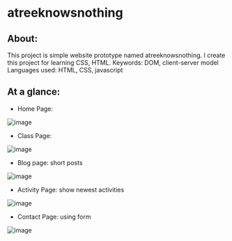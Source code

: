 # atreeknowsnothing

## About:
This project is simple website prototype named atreeknowsnothing. I create this project for learning CSS, HTML.
Keywords: DOM, client-server model
Languages used: HTML, CSS, javascript

## At a glance:
- Home Page:

![image](https://user-images.githubusercontent.com/51033012/166866970-6936df10-0cd5-4b53-b42e-81405bddeff2.png)

- Class Page:

![image](https://user-images.githubusercontent.com/51033012/166867064-45c230e1-60b0-4d11-88c4-8ffe111d4d27.png)

- Blog page: short posts

![image](https://user-images.githubusercontent.com/51033012/166867094-94ee5957-61c8-4735-a1e7-9f499a08272a.png)

- Activity Page: show newest activities

![image](https://user-images.githubusercontent.com/51033012/166867136-d801cea3-0156-483d-a467-b82e65b8b717.png)

- Contact Page: using form

![image](https://user-images.githubusercontent.com/51033012/166867159-44e585ea-cd6b-471f-b2e2-7e0924e85f53.png)
